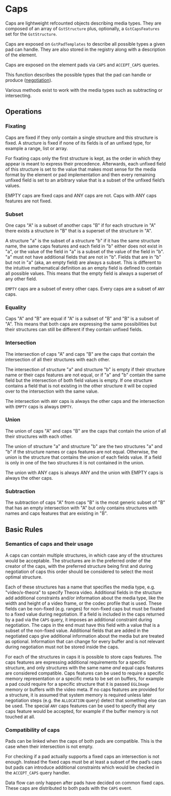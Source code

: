 # Caps

Caps are lightweight refcounted objects describing media types. They are
composed of an array of `GstStructure` plus, optionally, a
`GstCapsFeatures` set for the `GstStructure`.

Caps are exposed on `GstPadTemplates` to describe all possible types a
given pad can handle. They are also stored in the registry along with a
description of the element.

Caps are exposed on the element pads via `CAPS` and `ACCEPT_CAPS` queries.

This function describes the possible types that the pad can handle or
produce ([negotiation](design/negotiation.md)).

Various methods exist to work with the media types such as subtracting
or intersecting.

## Operations

### Fixating

Caps are fixed if they only contain a single structure and this
structure is fixed. A structure is fixed if none of its fields
is of an unfixed type, for example a range, list or array.

For fixating caps only the first structure is kept, as the order in
which they appear is meant to express their precedence.
Afterwards, each unfixed field of this structure is set to
the value that makes most sense for the media format by the element or
pad implementation and then every remaining unfixed field is set to an
arbitrary value that is a subset of the unfixed field’s values.

EMPTY caps are fixed caps and ANY caps are not. Caps with ANY caps
features are not fixed.

### Subset

One caps "A" is a subset of another caps "B" if for each structure in
"A" there exists a structure in "B" that is a superset of the structure
in "A".

A structure "a" is the subset of a structure "b" if it has the same
structure name, the same caps features and each field in "b" either does not
exist in "a", or the value of the field in "a" is a subset of the value of the
field in "b". "a" must not have additional fields that are not in "b". Fields
that are in "b" but not in "a" (aka, an empty field) are always a subset.
This is different to the intuitive mathematical definition as an empty field
is defined to contain all possible values. This means that the empty field is
always a superset of any other field.

`EMPTY` caps are a subset of every other caps. Every caps are a subset of
`ANY` caps.

### Equality

Caps "A" and "B" are equal if "A" is a subset of "B" and "B" is a subset
of "A". This means that both caps are expressing the same possibilities
but their structures can still be different if they contain unfixed
fields.

### Intersection

The intersection of caps "A" and caps "B" are the caps that contain the
intersection of all their structures with each other.

The intersection of structure "a" and structure "b" is empty if their
structure name or their caps features are not equal, or if "a" and "b"
contain the same field but the intersection of both field values is
empty. If one structure contains a field that is not existing in the
other structure it will be copied over to the intersection with the same
value.

The intersection with `ANY` caps is always the other caps and the
intersection with `EMPTY` caps is always `EMPTY`.

### Union

The union of caps "A" and caps "B" are the caps that contain the union
of all their structures with each other.

The union of structure "a" and structure "b" are the two structures "a"
and "b" if the structure names or caps features are not equal.
Otherwise, the union is the structure that contains the union of each
fields value. If a field is only in one of the two structures it is not
contained in the union.

The union with ANY caps is always ANY and the union with EMPTY caps is
always the other caps.

### Subtraction

The subtraction of caps "A" from caps "B" is the most generic subset of
"B" that has an empty intersection with "A" but only contains structures
with names and caps features that are existing in "B".

## Basic Rules

### Semantics of caps and their usage

A caps can contain multiple structures, in which case any of the
structures would be acceptable. The structures are in the preferred
order of the creator of the caps, with the preferred structure being
first and during negotiation of caps this order should be considered to
select the most optimal structure.

Each of these structures has a name that specifies the media type, e.g.
"video/x-theora" to specify Theora video. Additional fields in the
structure add additional constraints and/or information about the media
type, like the width and height of a video frame, or the codec profile
that is used. These fields can be non-fixed (e.g. ranges) for non-fixed
caps but must be fixated to a fixed value during negotiation. If a field
is included in the caps returned by a pad via the `CAPS` query, it imposes
an additional constraint during negotiation. The caps in the end must
have this field with a value that is a subset of the non-fixed value.
Additional fields that are added in the negotiated caps give additional
information about the media but are treated as optional. Information
that can change for every buffer and is not relevant during negotiation
must not be stored inside the caps.

For each of the structures in caps it is possible to store caps
features. The caps features are expressing additional requirements for a
specific structure, and only structures with the same name *and* equal
caps features are considered compatible. Caps features can be used to
require a specific memory representation or a specific meta to be set on
buffers, for example a pad could require for a specific structure that
it is passed `EGLImage` memory or buffers with the video meta. If no caps
features are provided for a structure, it is assumed that system memory
is required unless later negotiation steps (e.g. the `ALLOCATION` query)
detect that something else can be used. The special `ANY` caps features
can be used to specify that any caps feature would be accepted, for
example if the buffer memory is not touched at all.

### Compatibility of caps

Pads can be linked when the caps of both pads are compatible. This is
the case when their intersection is not empty.

For checking if a pad actually supports a fixed caps an intersection is
not enough. Instead the fixed caps must be at least a subset of the
pad’s caps but pads can introduce additional constraints which would
be checked in the `ACCEPT_CAPS` query handler.

Data flow can only happen after pads have decided on common fixed caps.
These caps are distributed to both pads with the `CAPS` event.
